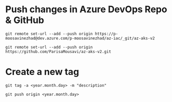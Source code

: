 # Push changes in Azure DevOps Repo & GitHub
```
git remote set-url --add --push origin https://p-moosavinezhad@dev.azure.com/p-moosavinezhad/az-iac/_git/az-aks-v2

git remote set-url --add --push origin https://github.com/ParisaMousavi/az-aks-v2.git
```

# Create a new tag
```
git tag -a <year.month.day> -m "description"

git push origin <year.month.day>

```